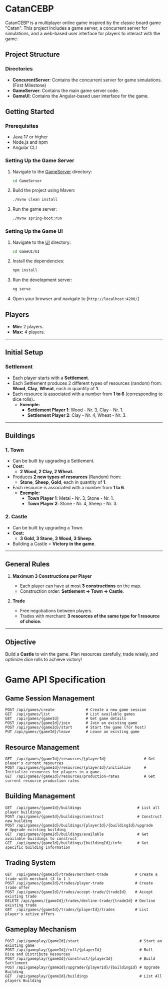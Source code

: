 # CatanCEBP

CatanCEBP is a multiplayer online game inspired by the classic board game "Catan". This project includes a game server, a concurrent server for simulations, and a web-based user interface for players to interact with the game.
## Project Structure
### Directories

- **ConcurentServer**: Contains the concurrent server for game simulations.(First Milestone)
- **GameServer**: Contains the main game server code.
- **GameUI**: Contains the Angular-based user interface for the game.

## Getting Started

### Prerequisites

- Java 17 or higher
- Node.js and npm
- Angular CLI

### Setting Up the Game Server
1. Navigate to the [GameServer](http://_vscodecontentref_/#%7B%22uri%22%3A%7B%22%24mid%22%3A1%2C%22fsPath%22%3A%22c%3A%5C%5CUsers%5C%5Csraul%5C%5CIdeaProjects%5C%5CCatanCEBP%5C%5CGameServer%22%2C%22_sep%22%3A1%2C%22path%22%3A%22%2Fc%3A%2FUsers%2Fsraul%2FIdeaProjects%2FCatanCEBP%2FGameServer%22%2C%22scheme%22%3A%22file%22%7D%7D) directory:
    ```sh
    cd GameServer
    ```

2. Build the project using Maven:
    ```sh
    ./mvnw clean install
    ```

3. Run the game server:
    ```sh
    ./mvnw spring-boot:run
    ```

### Setting Up the Game UI

1. Navigate to the [UI](http://_vscodecontentref_/#%7B%22uri%22%3A%7B%22%24mid%22%3A1%2C%22fsPath%22%3A%22c%3A%5C%5CUsers%5C%5Csraul%5C%5CIdeaProjects%5C%5CCatanCEBP%5C%5CGameUI%5C%5CUI%22%2C%22_sep%22%3A1%2C%22path%22%3A%22%2Fc%3A%2FUsers%2Fsraul%2FIdeaProjects%2FCatanCEBP%2FGameUI%2FUI%22%2C%22scheme%22%3A%22file%22%7D%7D) directory:
    ```sh
    cd GameUI/UI
    ```

2. Install the dependencies:
    ```sh
    npm install
    ```

3. Run the development server:
    ```sh
    ng serve
    ```

4. Open your browser and navigate to [`http://localhost:4200/`]

## **Players**
- **Min:** 2 players.
- **Max:** 4 players.
---

## **Initial Setup**
### **Settlement**
- Each player starts with a **Settlement**.
- Each Settlement produces 2 different types of resources (random) from: **Wood**, **Clay**, **Wheat**, each in quantity of **1**.
- Each resource is associated with a number from **1 to 6** (corresponding to dice rolls)..  
  - **Exemple:**  
    - **Settlement Player 1**: Wood - Nr. 3, Clay - Nr. 1.  
    - **Settlement Player 2**: Clay - Nr. 4, Wheat - Nr. 3.

---

## **Buildings**

### **1. Town**
- Can be built by upgrading a Settlement.
- **Cost:**  
  - **2 Wood, 2 Clay, 2 Wheat.**
- Produces **2 new types of resources** (Random) from:  
  - **Stone**, **Sheep**, **Gold**, each in quantity of **1**.
- Each resource is associated with a number from **1 la 6**.  
  - **Exemple:**  
    - **Town Player 1**: Metal - Nr. 3, Stone - Nr. 1.  
    - **Town Player 2**: Stone - Nr. 4, Sheep - Nr. 3.

### **2. Castle**
- Can be built by upgrading a Town.
- **Cost:**  
  - **3 Gold, 3 Stone, 3 Wood, 3 Sheep.**
- Building a Castle = **Victory in the game**.

---

## **General Rules**
1. **Maximum 3 Constructions per Player**
   - Each player can have at most **3 constructions** on the map.
   - Construction order: **Settlement → Town → Castle**.

2. **Trade**
   - Free negotiations between players.
   - Trades with merchant: **3 resources of the same type for 1 resource of choice.**

---

## **Objective**
Build a **Castle** to win the game. Plan resources carefully, trade wisely, and optimize dice rolls to achieve victory!


# Game API Specification


## Game Session Management
```
POST /api/games/create              # Create a new game session
GET  /api/games/list                # List available games
GET  /api/games/{gameId}            # Get game details
POST /api/games/{gameId}/join       # Join an existing game
POST /api/games/{gameId}/start      # Start the game (for host)
PUT /api/games/{gameId}/leave       # Leave an existing game
```

## Resource Management
```
GET  /api/games/{gameId}/resources/{playerId}                 # Get player's current resources
POST /api/games/{gameId}/resources/{playerId}/initialize      # Initialize resources for players in a game.
GET  /api/games/{gameId}/resources/production-rates           # Get current resource production rates
```

## Building Management
```
GET  /api/games/{gameId}/buildings                         # List all player buildings
POST /api/games/{gameId}/buildings/construct               # Construct new building
POST /api/games/{gameId}/buildings/{playerId}/{buildingId}/upgrade    # Upgrade existing building
GET  /api/games/{gameId}/buildings/available               # Get available buildings to construct
GET  /api/games/{gameId}/buildings/{buildingId}/info       # Get specific building information
```

## Trading System
```
GET  /api/games/{gameId}/trades/merchant-trade            # Create a trade with merchant (3 to 1 )
POST /api/games/{gameId}/trades/player-trade              # Create trade offer
POST /api/games/{gameId}/trades/accept-trade/{tradeId}    # Accept existing trade
DELETE /api/games/{gameId}/trades/decline-trade/{tradeId} # Decline existing trade
GET  /api/games/{gameId}/trades/{playerId}/trades         # List player's active offers

```

## Gameplay Mechanism
```
POST /api/gameplay/{gameId}/start                           # Start an existing game
POST /api/gameplay/{gameId}/roll/{playerId}                 # Roll Dice and Distribute Resources
POST /api/gameplay/{gameId}/construct/{playerId}            # Build Settlement
POST /api/gameplay/{gameId}/upgrade/{playerId}/{buildingId} # Upgrade Building
GET  /api/gameplay/{gameId}/buildings                       # List All players Building 
```

